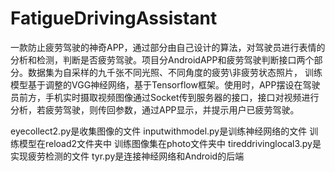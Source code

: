 # FatigueDrivingAssistant
一款防止疲劳驾驶的神奇APP，通过部分由自己设计的算法，对驾驶员进行表情的分析和检测，判断是否疲劳驾驶。项目分AndroidAPP和疲劳驾驶判断接口两个部分。数据集为自采样的九千张不同光照、不同角度的疲劳\非疲劳状态照片， 训练模型基于调整的VGG神经网络，基于Tensorflow框架。使用时，APP摆设在驾驶员前方，手机实时摄取视频图像通过Socket传到服务器的接口，接口对视频进行分析，若疲劳驾驶，则传回参数，通过APP显示，并提示用户已疲劳驾驶。
  
eyecollect2.py是收集图像的文件
inputwithmodel.py是训练神经网络的文件
训练模型在reload2文件夹中 训练图像集在photo文件夹中
tireddrivinglocal3.py是实现疲劳检测的文件
tyr.py是连接神经网络和Android的后端
